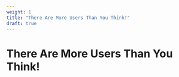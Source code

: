 ```yaml
---
weight: 1
title: "There Are More Users Than You Think!"
draft: true
---
```


# There Are More Users Than You Think!

